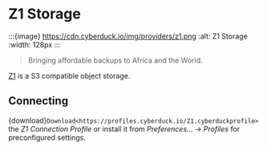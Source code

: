 Z1 Storage
====

:::{image} https://cdn.cyberduck.io/img/providers/z1.png
:alt: Z1 Storage
:width: 128px
:::

> Bringing affordable backups to Africa and the World.

[Z1](https://www.z1storage.com/) is a S3 compatible object storage.

## Connecting

{download}`Download<https://profiles.cyberduck.io/Z1.cyberduckprofile>` the *Z1 Connection Profile* or install it from *Preferences… → Profiles* for preconfigured settings.